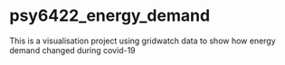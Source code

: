 # psy6422_energy_demand
This is a visualisation project using gridwatch data to show how energy demand changed during covid-19
